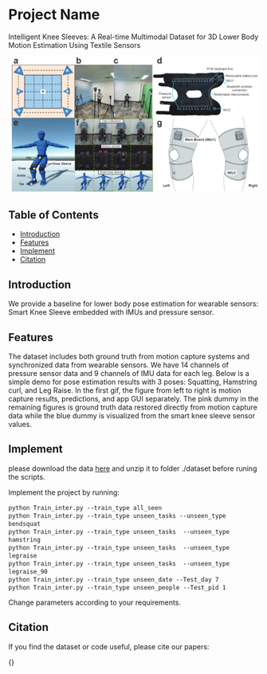 # Project Name

Intelligent Knee Sleeves: A Real-time Multimodal Dataset for 3D Lower Body Motion Estimation Using Textile Sensors

![Project Screenshot](figure/figure0.png)

## Table of Contents

- [Introduction](#introduction)
- [Features](#features)
- [Implement](#implement )
- [Citation](#citation)
<!-- - [License](#license) -->

## Introduction

We provide a baseline for lower body pose estimation for wearable sensors: Smart Knee Sleeve embedded with IMUs and pressure sensor.

## Features

The dataset includes both ground truth from motion capture systems and synchronized data from wearable sensors. We have 14 channels of pressure sensor data and 9 channels of IMU data for each leg. Below is a simple demo for pose estimation results with 3 poses: Squatting, Hamstring curl, and Leg Raise. In the first gif, the figure from left to right is motion capture results, predictions, and app GUI separately. The pink dummy in the remaining figures is ground truth data restored directly from motion capture data while the blue dummy is visualized from the smart knee sleeve sensor values. 

<!-- ![Alt Text](figure/squat_demo.gif){:width="60%"} -->
<!-- <img src="figure/squat.gif" alt="Alt Text" width="500"> -->

<!-- <img src="figure/hamstring.gif" alt="Alt Text" width="500"> -->
<!-- ![Alt Text](figure/hamstring.gif){:width="60%"} -->

<!-- <img src="figure/Legraise.gif" alt="Alt Text" width="500"> -->
<!-- ![Alt Text](figure/Legraise.gif){:width="60%"} -->

## Implement 

please download the data [here](https://feel.ece.ubc.ca/smartkneesleeve/) and unzip it to folder ./dataset before runing the scripts. 

Implement the project by running:

```
python Train_inter.py --train_type all_seen
python Train_inter.py --train_type unseen_tasks --unseen_type bendsquat
python Train_inter.py --train_type unseen_tasks  --unseen_type hamstring
python Train_inter.py --train_type unseen_tasks  --unseen_type legraise
python Train_inter.py --train_type unseen_tasks  --unseen_type legraise_90
python Train_inter.py --train_type unseen_date --Test_day 7
python Train_inter.py --train_type unseen_people --Test_pid 1
```

Change parameters according to your requirements. 

## Citation

If you find the dataset or code useful, please cite our papers:

{}

<!-- ## License

Specify the license under which your project is distributed. For example:

This project is licensed under the [MIT License](LICENSE). -->
